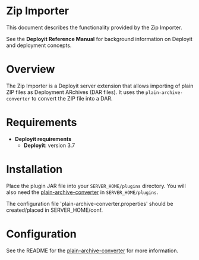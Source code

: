 # Zip Importer #

This document describes the functionality provided by the Zip Importer.

See the **Deployit Reference Manual** for background information on Deployit and deployment concepts.

# Overview #

The Zip Importer is a Deployit server extension that allows importing of plain ZIP files as Deployment ARchives (DAR files). It uses the `plain-archive-converter` to convert the ZIP file into a DAR.

# Requirements #

* **Deployit requirements**
	* **Deployit**: version 3.7
	
# Installation #

Place the plugin JAR file into your `SERVER_HOME/plugins` directory. You will also need the [plain-archive-converter](https://github.com/xebialabs/community-plugins/blob/master/deployit-cli-plugins/plain-archive-converter) in `SERVER_HOME/plugins`.

The configuration file 'plain-archive-converter.properties' should be created/placed in SERVER_HOME/conf.

# Configuration #

See the README for the [plain-archive-converter](https://github.com/xebialabs/community-plugins/blob/master/deployit-cli-plugins/plain-archive-converter) for more information.
